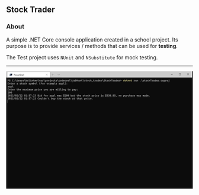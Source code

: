 ## Stock Trader

### About

A simple .NET Core console application created in a school project. Its purpose is to provide services / methods that can be used for **testing**.

The Test project uses `NUnit` and `NSubstitute` for mock testing.

---

![Demo image](./demo-image.png)
